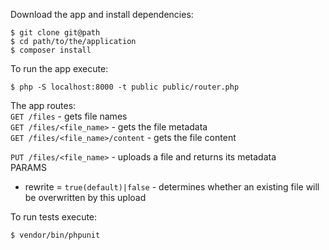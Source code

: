 Download the app and install dependencies:  
```
$ git clone git@path
$ cd path/to/the/application
$ composer install
```

To run the app execute:
```
$ php -S localhost:8000 -t public public/router.php
```

The app routes:  
`GET /files` - gets file names  
`GET /files/<file_name>` - gets the file metadata  
`GET /files/<file_name>/content` - gets the file content  

`PUT /files/<file_name>` - uploads a file and returns its metadata  
PARAMS

* rewrite = `true(default)|false` - determines whether an existing file will be overwritten by this upload

To run tests execute:  
```
$ vendor/bin/phpunit
```
